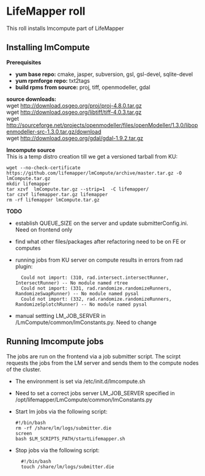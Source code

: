 LifeMapper roll
===============

This roll installs lmcompute part of LifeMapper

Installing lmCompute
---------------------

**Prerequisites**  
  * **yum base repo:** cmake, jasper, subversion, gsl, gsl-devel, sqlite-devel
  * **yum rpmforge repo:** txt2tags
  * **build rpms from source:** proj, tiff, openmodeller, gdal

**source downloads:**  
  wget http://download.osgeo.org/proj/proj-4.8.0.tar.gz  
  wget http://download.osgeo.org/libtiff/tiff-4.0.3.tar.gz  
  wget http://sourceforge.net/projects/openmodeller/files/openModeller/1.3.0/libopenmodeller-src-1.3.0.tar.gz/download  
  wget http://download.osgeo.org/gdal/gdal-1.9.2.tar.gz  

**lmcompute source**  
This is a temp  distro creation till we get a versioned tarball from KU:  

    wget --no-check-certificate https://github.com/lifemapper/lmCompute/archive/master.tar.gz -O lmCompute.tar.gz  
    mkdir lifemapper  
    tar xzvf  lmCompute.tar.gz --strip=1  -C lifemapper/  
    tar czvf lifemapper.tar.gz lifemapper  
    rm -rf lifemapper lmCompute.tar.gz  

**TODO**
  * establish QUEUE_SIZE on the server and update submitterConfig.ini. Need on frontend only
  * find what other files/packages after refactoring need to be on FE or computes 
  * running jobs from KU server on compute results in errors from rad plugin: 

          Could not import: (310, rad.intersect.intersectRunner, IntersectRunner) -- No module named rtree 
          Could not import: (331, rad.randomize.randomizeRunners, RandomizeSwapRunner) -- No module named pysal 
          Could not import: (332, rad.randomize.randomizeRunners, RandomizeSplotchRunner) -- No module named pysal 
          
  * manual settting LM_JOB_SERVER in /LmCompute/common/lmConstants.py. Need to change

Running lmcompute jobs
-----------------------

The jobs are run on the frontend via a job submitter script.
The scirpt requests the jobs from the LM server and sends them to the compute nodes of the cluster.

  * The environment is set via /etc/init.d/lmcompute.sh
  * Need to set a correct jobs server LM_JOB_SERVER  specified in /opt/lifemapper/LmCompute/common/lmConstants.py
  * Start lm jobs via the following script:

        #!/bin/bash  
        rm -rf /share/lm/logs/submitter.die  
        screen  
        bash $LM_SCRIPTS_PATH/startLifemapper.sh  

* Stop jobs via the following script:

        #!/bin/bash
        touch /share/lm/logs/submitter.die

